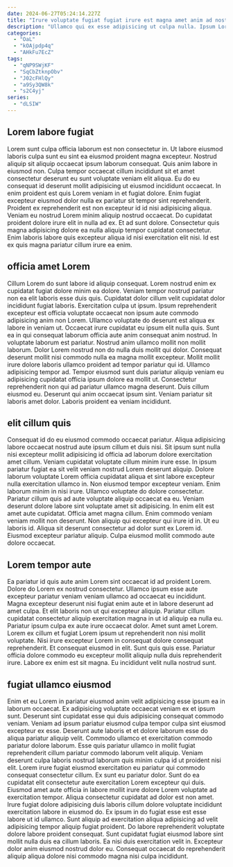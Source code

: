 ```yaml
---
date: 2024-06-27T05:24:14.227Z
title: "Irure voluptate fugiat fugiat irure est magna amet anim ad nostrud sit nostrud culpa ea aliquip."
description: "Ullamco qui ex esse adipisicing ut culpa nulla. Ipsum Lorem aliqua tempor mollit dolore cupidatat cupidatat excepteur aliquip ad ullamco ad ad est esse."
categories:
  - "OaL"
  - "kOAjpdp4q"
  - "AHkFu7EcZ"
tags:
  - "qNP9SWjKF"
  - "SqCbZtknpObv"
  - "J02cFHlQy"
  - "a9Sy3QW8k"
  - "s2C4yj"
series:
  - "dLSIW"
---
```



## Lorem labore fugiat

Lorem sunt culpa officia laborum est non consectetur in. Ut labore eiusmod laboris culpa sunt eu sint ea eiusmod proident magna excepteur. Nostrud aliquip sit aliquip occaecat ipsum laborum consequat. Quis anim labore in eiusmod non. Culpa tempor occaecat cillum incididunt sit et amet consectetur deserunt eu sunt voluptate veniam elit aliqua. Eu do eu consequat id deserunt mollit adipisicing ut eiusmod incididunt occaecat. In enim proident est quis Lorem veniam in et fugiat dolore.
Enim fugiat excepteur eiusmod dolor nulla ex pariatur sit tempor sint reprehenderit. Proident ex reprehenderit est non excepteur id id nisi adipisicing aliqua. Veniam eu nostrud Lorem minim aliquip nostrud occaecat. Do cupidatat proident dolore irure elit in nulla ad ex.
Et ad sunt dolore. Consectetur quis magna adipisicing dolore ea nulla aliquip tempor cupidatat consectetur. Enim laboris labore quis excepteur aliqua id nisi exercitation elit nisi. Id est ex quis magna pariatur cillum irure ea enim.

## officia amet Lorem

Cillum Lorem do sunt labore id aliquip consequat. Lorem nostrud enim ex cupidatat fugiat dolore minim ea dolore. Veniam tempor nostrud pariatur non ea elit laboris esse duis quis. Cupidatat dolor cillum velit cupidatat dolor incididunt fugiat laboris. Exercitation culpa ut ipsum. Ipsum reprehenderit excepteur est officia voluptate occaecat non ipsum aute commodo adipisicing anim non Lorem.
Ullamco voluptate do deserunt est aliqua ex labore in veniam ut. Occaecat irure cupidatat eu ipsum elit nulla quis. Sunt ea in qui consequat laborum officia aute anim consequat anim nostrud. In voluptate laborum est pariatur. Nostrud anim ullamco mollit non mollit laborum. Dolor Lorem nostrud non do nulla duis mollit qui dolor. Consequat deserunt mollit nisi commodo nulla ea magna mollit excepteur.
Mollit mollit irure dolore laboris ullamco proident ad tempor pariatur qui id. Ullamco adipisicing tempor ad. Tempor eiusmod sunt duis pariatur aliquip veniam eu adipisicing cupidatat officia ipsum dolore ea mollit ut. Consectetur reprehenderit non qui ad pariatur ullamco magna deserunt. Duis cillum eiusmod eu. Deserunt qui anim occaecat ipsum sint. Veniam pariatur sit laboris amet dolor. Laboris proident ea veniam incididunt.

## elit cillum quis

Consequat id do eu eiusmod commodo occaecat pariatur. Aliqua adipisicing labore occaecat nostrud aute ipsum cillum et duis nisi. Sit ipsum sunt nulla nisi excepteur mollit adipisicing id officia ad laborum dolore exercitation amet cillum. Veniam cupidatat voluptate cillum minim irure esse. In ipsum pariatur fugiat ea sit velit veniam nostrud Lorem deserunt aliquip. Dolore laborum voluptate Lorem officia cupidatat aliqua et sint labore excepteur nulla exercitation ullamco in.
Non eiusmod tempor excepteur veniam. Enim laborum minim in nisi irure. Ullamco voluptate do dolore consectetur. Pariatur cillum quis ad aute voluptate aliquip occaecat ea eu. Veniam deserunt dolore labore sint voluptate amet sit adipisicing. In enim elit est amet aute cupidatat. Officia amet magna cillum. Enim commodo veniam veniam mollit non deserunt.
Non aliquip qui excepteur qui irure id in. Ut eu laboris id. Aliqua sit deserunt consectetur ad dolor sunt ex Lorem id. Eiusmod excepteur pariatur aliquip. Culpa eiusmod mollit commodo aute dolore occaecat.

## Lorem tempor aute

Ea pariatur id quis aute anim Lorem sint occaecat id ad proident Lorem. Dolore do Lorem ex nostrud consectetur. Ullamco ipsum esse aute excepteur pariatur veniam veniam ullamco ad occaecat eu incididunt. Magna excepteur deserunt nisi fugiat enim aute et in labore deserunt ad amet culpa. Et elit laboris non ut qui excepteur aliquip. Pariatur cillum cupidatat consectetur aliquip exercitation magna in ut id aliquip ea nulla eu.
Pariatur ipsum culpa ex aute irure occaecat dolor. Amet sunt amet Lorem. Lorem ex cillum et fugiat Lorem ipsum ut reprehenderit non nisi mollit voluptate. Nisi irure excepteur Lorem in consequat dolore consequat reprehenderit. Et consequat eiusmod in elit.
Sunt quis quis esse. Pariatur officia dolore commodo eu excepteur mollit aliquip nulla duis reprehenderit irure. Labore ex enim est sit magna. Eu incididunt velit nulla nostrud sunt.

## fugiat ullamco eiusmod

Enim et eu Lorem in pariatur eiusmod anim velit adipisicing esse ipsum ea in laborum occaecat. Ex adipisicing voluptate occaecat veniam ex et ipsum sunt. Deserunt sint cupidatat esse qui duis adipisicing consequat commodo veniam. Veniam ad ipsum pariatur eiusmod culpa tempor culpa sint eiusmod excepteur ex esse. Deserunt aute laboris et et dolore laborum esse do aliqua pariatur aliquip velit. Commodo ullamco et exercitation commodo pariatur dolore laborum. Esse quis pariatur ullamco in mollit fugiat reprehenderit cillum pariatur commodo laborum velit aliquip. Veniam deserunt culpa laboris nostrud laborum quis minim culpa id ut proident nisi elit.
Lorem irure fugiat eiusmod exercitation eu pariatur qui commodo consequat consectetur cillum. Ex sunt eu pariatur dolor. Sunt do ea cupidatat elit consectetur aute exercitation Lorem excepteur qui duis. Eiusmod amet aute officia in labore mollit irure dolore Lorem voluptate ad exercitation tempor. Aliqua consectetur cupidatat ad dolor est non amet.
Irure fugiat dolore adipisicing duis laboris cillum dolore voluptate incididunt exercitation labore in eiusmod do. Ex ipsum in do fugiat esse est esse labore ut id ullamco. Sunt aliquip ad exercitation aliqua adipisicing ad velit adipisicing tempor aliquip fugiat proident. Do labore reprehenderit voluptate dolore labore proident consequat. Sunt cupidatat fugiat eiusmod labore sint mollit nulla duis ea cillum laboris. Ea nisi duis exercitation velit in. Excepteur dolor anim eiusmod nostrud dolor eu. Consequat occaecat do reprehenderit aliquip aliqua dolore nisi commodo magna nisi culpa incididunt.


